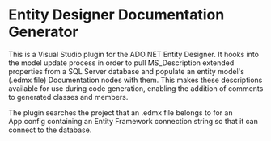 Entity Designer Documentation Generator
========================

This is a Visual Studio plugin for the ADO.NET Entity Designer. It hooks into the model update process
in order to pull MS_Description extended properties from a SQL Server database and populate an entity 
model's (.edmx file) Documentation nodes with them. This makes these descriptions available for use 
during code generation, enabling the addition of comments to generated classes and members.

The plugin searches the project that an .edmx file belongs to for an App.config containing an Entity
Framework connection string so that it can connect to the database.
